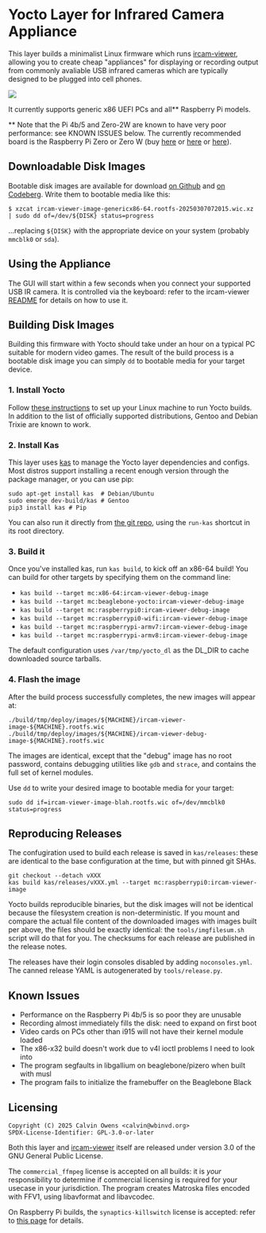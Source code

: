 # Yocto Layer for Infrared Camera Appliance

This layer builds a minimalist Linux firmware which runs
[ircam-viewer](https://github.com/jcalvinowens/ircam-viewer?tab=readme-ov-file#linux-infrared-camera-viewer),
allowing you to create cheap "appliances" for displaying or recording output
from commonly avaliable USB infrared cameras which are typically designed to be
plugged into cell phones.

![](https://static.wbinvd.org/img/ircam/appliance.jpg)

It currently supports generic x86 UEFI PCs and all\*\* Raspberry Pi models.

\*\* Note that the Pi 4b/5 and Zero-2W are known to have very poor performance:
see KNOWN ISSUES below. The currently recommended board is the Raspberry Pi Zero
or Zero W (buy
[here](https://www.alibaba.com/product-detail/Hotsale-Raspberry-Pi-Zero-W-Board_60711854498.html)
or [here](https://www.aliexpress.us/item/3256805605866860.html)
or [here](https://www.amazon.com/dp/B0C5BC6K6G/)).

## Downloadable Disk Images

Bootable disk images are available for download
[on Github](https://github.com/jcalvinowens/meta-ircam-viewer/releases) and
[on Codeberg](https://codeberg.org/jcalvinowens/meta-ircam-viewer/releases).
Write them to bootable media like this:

```
$ xzcat ircam-viewer-image-genericx86-64.rootfs-20250307072015.wic.xz | sudo dd of=/dev/${DISK} status=progress
```

...replacing `${DISK}` with the appropriate device on your system (probably
`mmcblk0` or `sda`).

## Using the Appliance

The GUI will start within a few seconds when you connect your supported USB IR
camera. It is controlled via the keyboard: refer to the ircam-viewer
[README](https://github.com/jcalvinowens/ircam-viewer/blob/master/README.md#viewing)
for details on how to use it.

## Building Disk Images

Building this firmware with Yocto should take under an hour on a typical PC
suitable for modern video games. The result of the build process is a bootable
disk image you can simply `dd` to bootable media for your target device.

### 1. Install Yocto

Follow [these instructions](https://docs.yoctoproject.org/ref-manual/system-requirements.html#required-packages-for-the-build-host)
to set up your Linux machine to run Yocto builds. In addition to the list of
officially supported distributions, Gentoo and Debian Trixie are known to work.

### 2. Install Kas

This layer uses [kas](https://kas.readthedocs.io/en/latest/) to manage the
Yocto layer dependencies and configs. Most distros support installing a recent
enough version through the package manager, or you can use pip:

```
sudo apt-get install kas  # Debian/Ubuntu
sudo emerge dev-build/kas # Gentoo
pip3 install kas # Pip
```

You can also run it directly from [the git repo](https://github.com/siemens/kas.git),
using the `run-kas` shortcut in its root directory.

### 3. Build it

Once you've installed kas, run `kas build`, to kick off an x86-64 build! You
can build for other targets by specifying them on the command line:

* `kas build --target mc:x86-64:ircam-viewer-debug-image`
* `kas build --target mc:beaglebone-yocto:ircam-viewer-debug-image`
* `kas build --target mc:raspberrypi0:ircam-viewer-debug-image`
* `kas build --target mc:raspberrypi0-wifi:ircam-viewer-debug-image`
* `kas build --target mc:raspberrypi-armv7:ircam-viewer-debug-image`
* `kas build --target mc:raspberrypi-armv8:ircam-viewer-debug-image`

The default configuration uses `/var/tmp/yocto_dl` as the DL\_DIR to cache
downloaded source tarballs.

### 4. Flash the image

After the build process successfully completes, the new images will appear at:

```
./build/tmp/deploy/images/${MACHINE}/ircam-viewer-image-${MACHINE}.rootfs.wic
./build/tmp/deploy/images/${MACHINE}/ircam-viewer-debug-image-${MACHINE}.rootfs.wic
```

The images are identical, except that the "debug" image has no root password,
contains debugging utilities like `gdb` and `strace`, and contains the full set
of kernel modules.

Use `dd` to write your desired image to bootable media for your target:

```
sudo dd if=ircam-viewer-image-blah.rootfs.wic of=/dev/mmcblk0 status=progress
```

## Reproducing Releases

The confugiration used to build each release is saved in `kas/releases`: these
are identical to the base configuration at the time, but with pinned git SHAs.

```
git checkout --detach vXXX
kas build kas/releases/vXXX.yml --target mc:raspberrypi0:ircam-viewer-image
```

Yocto builds reproducible binaries, but the disk images will not be identical
because the filesystem creation is non-deterministic. If you mount and compare
the actual file content of the downloaded images with images built per above,
the files should be exactly identical: the `tools/imgfilesum.sh` script will do
that for you. The checksums for each release are published in the release notes.

The releases have their login consoles disabled by adding `noconsoles.yml`. The
canned release YAML is autogenerated by `tools/release.py`.

## Known Issues

* Performance on the Raspberry Pi 4b/5 is so poor they are unusable
* Recording almost immediately fills the disk: need to expand on first boot
* Video cards on PCs other than i915 will not have their kernel module loaded
* The x86-x32 build doesn't work due to v4l ioctl problems I need to look into
* The program segfaults in libgallium on beaglebone/pizero when built with musl
* The program fails to initialize the framebuffer on the Beaglebone Black

## Licensing

```
Copyright (C) 2025 Calvin Owens <calvin@wbinvd.org>
SPDX-License-Identifier: GPL-3.0-or-later
```

Both this layer and [ircam-viewer](https://github.com/jcalvinowens/ircam-viewer)
itself are released under version 3.0 of the GNU General Public License.

The `commercial_ffmpeg` license is accepted on all builds: it is *your*
responsibility to determine if commercial licensing is required for your usecase
in your jurisdiction. The program creates Matroska files encoded with FFV1,
using libavformat and libavcodec.

On Raspberry Pi builds, the `synaptics-killswitch` license is accepted: refer to
[this page](https://meta-raspberrypi.readthedocs.io/en/latest/ipcompliance.html)
for details.
